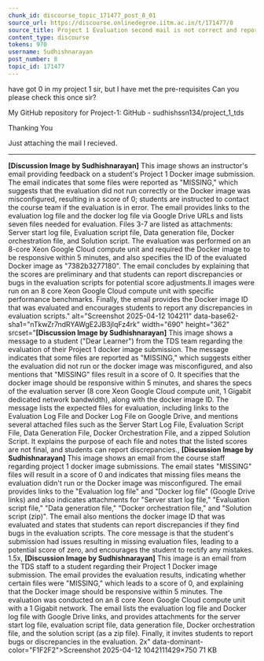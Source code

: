 ```yaml
---
chunk_id: discourse_topic_171477_post_8_01
source_url: https://discourse.onlinedegree.iitm.ac.in/t/171477/8
source_title: Project 1 Evaluation second mail is not correct and reports files missing while they are present
content_type: discourse
tokens: 970
username: Sudhishnarayan
post_number: 8
topic_id: 171477
---
```


 have got 0 in my project 1 sir, but I have met the pre-requisites Can you please check this once sir?

My GitHub repository for Project-1: GitHub - sudhishssn134/project_1_tds

Thanking You

Just attaching the mail I recieved.

---

**[Discussion Image by Sudhishnarayan]** This image shows an instructor's email providing feedback on a student's Project 1 Docker image submission. The email indicates that some files were reported as "MISSING," which suggests that the evaluation did not run correctly or the Docker image was misconfigured, resulting in a score of 0; students are instructed to contact the course team if the evaluation is in error. The email provides links to the evaluation log file and the docker log file via Google Drive URLs and lists seven files needed for evaluation. Files 3-7 are listed as attachments: Server start log file, Evaluation script file, Data generation file, Docker orchestration file, and Solution script. The evaluation was performed on an 8-core Xeon Google Cloud compute unit and required the Docker image to be responsive within 5 minutes, and also specifies the ID of the evaluated Docker image as "7382b3277180". The email concludes by explaining that the scores are preliminary and that students can report discrepancies or bugs in the evaluation scripts for potential score adjustments.ll images were run on an 8 core Xeon Google Cloud compute unit with specific performance benchmarks. Finally, the email provides the Docker image ID that was evaluated and encourages students to report any discrepancies in evaluation scripts." alt="Screenshot 2025-04-12 104211" data-base62-sha1="nTkwZr7ndRYAWgE2JB3jIqFz4rk" width="690" height="362" srcset="**[Discussion Image by Sudhishnarayan]** This image shows a message to a student ("Dear Learner") from the TDS team regarding the evaluation of their Project 1 docker image submission. The message indicates that some files are reported as "MISSING," which suggests either the evaluation did not run or the docker image was misconfigured, and also mentions that "MISSING" files result in a score of 0. It specifies that the docker image should be responsive within 5 minutes, and shares the specs of the evaluation server (8 core Xeon Google Cloud compute unit, 1 Gigabit dedicated network bandwidth), along with the docker image ID. The message lists the expected files for evaluation, including links to the Evaluation Log File and Docker Log File on Google Drive, and mentions several attached files such as the Server Start Log File, Evaluation Script File, Data Generation File, Docker Orchestration File, and a zipped Solution Script. It explains the purpose of each file and notes that the listed scores are not final, and students can report discrepancies., **[Discussion Image by Sudhishnarayan]** This image shows an email from the course staff regarding project 1 docker image submissions. The email states "MISSING" files will result in a score of 0 and indicates that missing files means the evaluation didn't run or the Docker image was misconfigured. The email provides links to the "Evaluation log file" and "Docker log file" (Google Drive links) and also indicates attachments for "Server start log file," "Evaluation script file," "Data generation file," "Docker orchestration file," and "Solution script (zip)". The email also mentions the docker image ID that was evaluated and states that students can report discrepancies if they find bugs in the evaluation scripts. The core message is that the student's submission had issues resulting in missing evaluation files, leading to a potential score of zero, and encourages the student to rectify any mistakes. 1.5x, **[Discussion Image by Sudhishnarayan]** This image is an email from the TDS staff to a student regarding their Project 1 Docker image submission. The email provides the evaluation results, indicating whether certain files were "MISSING," which leads to a score of 0, and explaining that the Docker image should be responsive within 5 minutes. The evaluation was conducted on an 8 core Xeon Google Cloud compute unit with a 1 Gigabit network. The email lists the evaluation log file and Docker log file with Google Drive links, and provides attachments for the server start log file, evaluation script file, data generation file, Docker orchestration file, and the solution script (as a zip file). Finally, it invites students to report bugs or discrepancies in the evaluation. 2x" data-dominant-color="F1F2F2">Screenshot 2025-04-12 1042111429×750 71 KB

